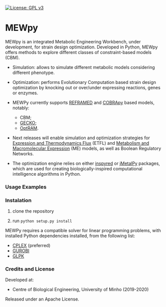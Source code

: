 [![License: GPL v3](https://img.shields.io/badge/License-GPLv3-blue.svg)](https://www.gnu.org/licenses/gpl-3.0)

MEWpy
============

  

MEWpy is an integrated Metabolic Engineering Workbench, under development, for strain design optimization. Developed in Python, MEWpy offers methods to explore different classes of constraint-based models (CBM). 

* Simulation: allows to simulate different metabolic models considering different phenotype.
  
* Optimization: performs Evolutionary Computation based strain design optimization by knocking out or over/under expressing reactions, genes or enzymes.


*  MEWPy currently supports [REFRAMED](<https://github.com/cdanielmachado/reframed>) and [COBRApy](<https://opencobra.github.io/cobrapy/>) based models, notably:

	* CBM;
	* [GECKO](https://doi.org/10.15252/msb.20167411);
	* [OptRAM](https://doi.org/10.1371/journal.pcbi.1006835).

* Next releases will enable simulation and optimization strategies for [Expression and Thermodynamics Flux](https://doi.org/10.1371/journal.pcbi.1006835) (ETFL) and [Metabolism and Macromolecular Expression](https://doi.org/10.1371/journal.pcbi.1006302) (ME) models, as well as Boolean Regulatory Networks. 

  
  
* The optimization engine relies on either [inspyred](<https://github.com/aarongarrett/inspyred>) or [jMetalPy](<https://github.com/jMetal/jMetalPy>) packages, which are used for creating biologically-inspired computational intelligence algorithms in Python.

  
  
  
  

### Usage Examples

  
  
  

### Instalation

  

1. clone the repository

2. run ``python setup.py install``

  
  
  

MEWPy requires a compatible solver for linear programming problems, with installed Python dependencies installed, from the following list:

  

-  [CPLEX](<https://www-01.ibm.com/software/commerce/optimization/cplex-optimizer/>) (preferred)
-  [GUROBI](<http://www.gurobi.com>)
-  [GLPK](<https://www.gnu.org/software/glpk/>)

  
  

### Credits and License

Developed at:

* Centre of Biological Engineering, University of Minho (2019-2020)

  
Released under an Apache License.



